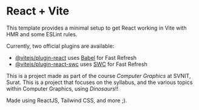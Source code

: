 # React + Vite

This template provides a minimal setup to get React working in Vite with HMR and some ESLint rules.

Currently, two official plugins are available:

- [@vitejs/plugin-react](https://github.com/vitejs/vite-plugin-react/blob/main/packages/plugin-react/README.md) uses [Babel](https://babeljs.io/) for Fast Refresh
- [@vitejs/plugin-react-swc](https://github.com/vitejs/vite-plugin-react-swc) uses [SWC](https://swc.rs/) for Fast Refresh

This is a project made as part of the course *Computer Graphics* at SVNIT, Surat. This is a project that focuses on the syllabus, and the various topics within Computer Graphics, using *Dinosaurs*!! 

Made using ReactJS, Tailwind CSS, and more ;).